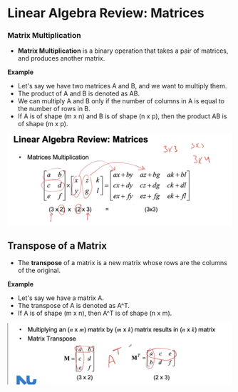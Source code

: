 # Linear Algebra Review: Matrices
### Matrix Multiplication
- **Matrix Multiplication** is a binary operation that takes a pair of matrices, and produces another matrix.

**Example**
- Let's say we have two matrices A and B, and we want to multiply them.
- The product of A and B is denoted as AB.
- We can multiply A and B only if the number of columns in A is equal to the number of rows in B.
- If A is of shape (m x n) and B is of shape (n x p), then the product AB is of shape (m x p).

![alt text](./images/1.png)

## Transpose of a Matrix
- The **transpose** of a matrix is a new matrix whose rows are the columns of the original.

**Example**
- Let's say we have a matrix A.
- The transpose of A is denoted as A^T.
- If A is of shape (m x n), then A^T is of shape (n x m).

![alt text](./images/2.png)
